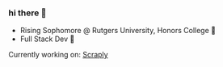 ### hi there 👋

- Rising Sophomore @ Rutgers University, Honors College 🏫
- Full Stack Dev 🤖

Currently working on: [Scraply](https://github.com/the-AMA-team/scraply)


